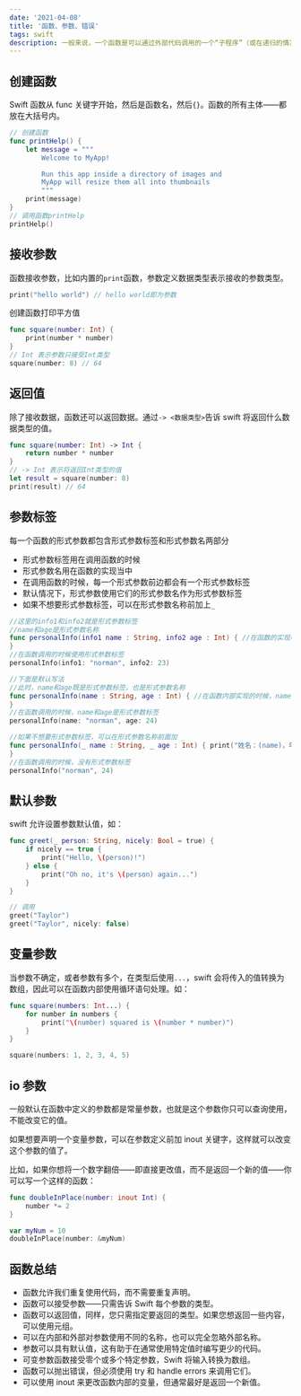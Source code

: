 ```yaml
---
date: '2021-04-08'
title: '函数、参数、错误'
tags: swift
description: 一般来说，一个函数是可以通过外部代码调用的一个“子程序”（或在递归的情况下由内部函数调用）。像程序本身一样，一个函数由称为函数体的一系列语句组成。值可以传递给一个函数，函数将返回一个值。
---
```


## 创建函数

Swift 函数从 func 关键字开始，然后是函数名，然后`{}`。函数的所有主体——都放在大括号内。

```swift
// 创建函数
func printHelp() {
    let message = """
		Welcome to MyApp!

		Run this app inside a directory of images and
		MyApp will resize them all into thumbnails
		"""
    print(message)
}
// 调用函数printHelp
printHelp()
```

## 接收参数

函数接收参数，比如内置的`print`函数，参数定义数据类型表示接收的参数类型。

```swift
print("hello world") // hello world即为参数
```

创建函数打印平方值

```swift
func square(number: Int) {
    print(number * number)
}
// Int 表示参数只接受Int类型
square(number: 8) // 64
```

## 返回值

除了接收数据，函数还可以返回数据。通过`-> <数据类型>`告诉 swift 将返回什么数据类型的值。

```swift
func square(number: Int) -> Int {
    return number * number
}
// -> Int 表示将返回Int类型的值
let result = square(number: 8)
print(result) // 64
```

## 参数标签

每一个函数的形式参数都包含形式参数标签和形式参数名两部分

-   形式参数标签用在调用函数的时候
-   形式参数名用在函数的实现当中
-   在调用函数的时候，每一个形式参数前边都会有一个形式参数标签
-   默认情况下，形式参数使用它们的形式参数名作为形式参数标签
-   如果不想要形式参数标签，可以在形式参数名称前加上`_`

```swift
//这里的info1和info2就是形式参数标签
//name和age是形式参数名称
func personalInfo(info1 name : String, info2 age : Int) { //在函数的实现中使用形式参数名称 print("姓名：(name)，年龄：(age)")
}
//在函数调用的时候使用形式参数标签
personalInfo(info1: "norman", info2: 23)

//下面是默认写法
//此时，name和age既是形式参数标签，也是形式参数名称
func personalInfo(name : String, age : Int) { //在函数内部实现的时候，name和age是形式参数名称 print("姓名：(name)，年龄：(age)")
}
//在函数调用的时候，name和age是形式参数标签
personalInfo(name: "norman", age: 24)

//如果不想要形式参数标签，可以在形式参数名称前面加 _
func personalInfo(_ name : String, _ age : Int) { print("姓名：(name)，年龄：(age)")
}
//在函数调用的时候，没有形式参数标签
personalInfo("norman", 24)
```

## 默认参数

swift 允许设置参数默认值，如：

```swift
func greet(_ person: String, nicely: Bool = true) {
    if nicely == true {
        print("Hello, \(person)!")
    } else {
        print("Oh no, it's \(person) again...")
    }
}

// 调用
greet("Taylor")
greet("Taylor", nicely: false)
```

## 变量参数

当参数不确定，或者参数有多个，在类型后使用`...`，swift 会将传入的值转换为数组，因此可以在函数内部使用循环语句处理。如：

```swift
func square(numbers: Int...) {
    for number in numbers {
        print("\(number) squared is \(number * number)")
    }
}

square(numbers: 1, 2, 3, 4, 5)
```

## io 参数

一般默认在函数中定义的参数都是常量参数，也就是这个参数你只可以查询使用，不能改变它的值。

如果想要声明一个变量参数，可以在参数定义前加 inout 关键字，这样就可以改变这个参数的值了。

比如，如果你想将一个数字翻倍——即直接更改值，而不是返回一个新的值——你可以写一个这样的函数：

```swift
func doubleInPlace(number: inout Int) {
    number *= 2
}

var myNum = 10
doubleInPlace(number: &myNum)
```

## 函数总结

-   函数允许我们重复使用代码，而不需要重复声明。
-   函数可以接受参数——只需告诉 Swift 每个参数的类型。
-   函数可以返回值，同样，您只需指定要返回的类型。如果您想返回一些内容，可以使用元组。
-   可以在内部和外部对参数使用不同的名称，也可以完全忽略外部名称。
-   参数可以具有默认值，这有助于在通常使用特定值时编写更少的代码。
-   可变参数函数接受零个或多个特定参数，Swift 将输入转换为数组。
-   函数可以抛出错误，但必须使用 try 和 handle errors 来调用它们。
-   可以使用 inout 来更改函数内部的变量，但通常最好是返回一个新值。
